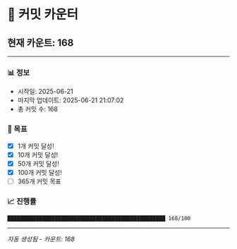 # 🔢 커밋 카운터

## 현재 카운트: 168

---

### 📊 정보
- 시작일: 2025-06-21
- 마지막 업데이트: 2025-06-21 21:07:02
- 총 커밋 수: 168

### 🎯 목표
- [x] 1개 커밋 달성!
- [x] 10개 커밋 달성!
- [x] 50개 커밋 달성!
- [x] 100개 커밋 달성!
- [ ] 365개 커밋 목표

### 📈 진행률
```
██████████████████████████████████████████████████ 168/100
```

---
*자동 생성됨 - 카운트: 168*
